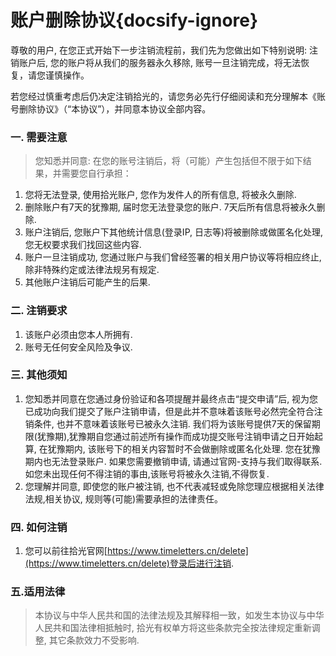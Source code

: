 # 账户删除协议{docsify-ignore}

尊敬的用户, 在您正式开始下一步注销流程前，我们先为您做出如下特别说明: 注销账户后, 您的账户将从我们的服务器永久移除, 账号一旦注销完成，将无法恢复，请您谨慎操作。

若您经过慎重考虑后仍决定注销拾光的，请您务必先行仔细阅读和充分理解本《账号删除协议》（“本协议”），并同意本协议全部内容。

### 一. 需要注意

> 您知悉并同意: 在您的账号注销后，将（可能）产生包括但不限于如下结果，并需要您自行承担：

1. 您将无法登录, 使用拾光账户, 您作为发件人的所有信息, 将被永久删除.
2. 删除账户有7天的犹豫期, 届时您无法登录您的账户. 7天后所有信息将被永久删除.
3. 账户注销后, 您账户下其他统计信息(登录IP, 日志等)将被删除或做匿名化处理, 您无权要求我们找回这些内容.
4. 账户一旦注销成功, 您通过账户与我们曾经签署的相关用户协议等将相应终止, 除非特殊约定或法律法规另有规定.
5. 其他账户注销后可能产生的后果.

### 二. 注销要求

1. 该账户必须由您本人所拥有.
2. 账号无任何安全风险及争议.

### 三. 其他须知

1. 您知悉并同意在您通过身份验证和各项提醒并最终点击“提交申请”后, 视为您已成功向我们提交了账户注销申请，但是此并不意味着该账号必然完全符合注销条件, 也并不意味着该账号已被永久注销. 我们将为该账号提供7天的保留期限(犹豫期),犹豫期自您通过前述所有操作而成功提交账号注销申请之日开始起算, 在犹豫期内, 该账号下的相关内容暂时不会做删除或匿名化处理. 您在犹豫期内也无法登录账户. 如果您需要撤销申请, 请通过官网-支持与我们取得联系. 如您未出现任何不得注销的事由,该账号将被永久注销,不得恢复.
2. 您理解并同意, 即使您的账户被注销, 也不代表减轻或免除您理应根据相关法律法规,相关协议, 规则等(可能)需要承担的法律责任。

### 四. 如何注销

1. 您可以前往拾光官网[https://www.timeletters.cn/delete](https://www.timeletters.cn/delete)登录后进行注销.

### 五.适用法律

> 本协议与中华人民共和国的法律法规及其解释相一致，如发生本协议与中华人民共和国法律相抵触时, 拾光有权单方将这些条款完全按法律规定重新调整, 其它条款效力不受影响.
